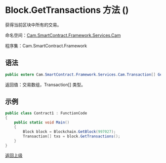 # Block.GetTransactions 方法 ()

获得当前区块中所有的交易。

命名空间：[Cam.SmartContract.Framework.Services.Cam](../../Cam.md)

程序集：Cam.SmartContract.Framework

## 语法

```c#
public extern Cam.SmartContract.Framework.Services.Cam.Transaction[] GetTransactions()
```

返回值：交易数组，Transaction[] 类型。

## 示例

```c#
public class Contract1 : FunctionCode
{
    public static void Main()
    {
        Block block = Blockchain.GetBlock(997027);
        Transaction[] txs = block.GetTransactions();
    }
}
```



[返回上级](../Block.md)